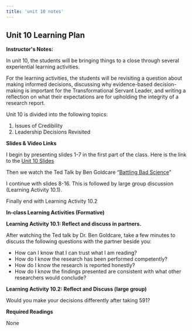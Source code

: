 ```yaml
---
title: 'unit 10 notes'
---
```

## Unit 10 Learning Plan

**Instructor's Notes:**

In unit 10, the students will be bringing things to a close through several experiential learning activities.

For the learning activities, the students will be revisiting a question about making informed decisions, discussing why evidence-based decision-making is important for the Transformational Servant Leader, and writing a reflection on what their expectations are for upholding the integrity of a research report.

Unit 10 is divided into the following topics:

1. Issues of Credibility
2. Leadership Decisions Revisited

**Slides & Video Links**

I begin by presenting slides 1-7 in the first part of the class. Here is the link to the [Unit 10 Slides](https://drive.google.com/file/d/1w8tXGJMCIlD8e91JRlPVJgf6AUHwtQym/view?usp=sharing)

Then we watch the Ted Talk by Ben Goldcare “[Battling Bad Science](https://www.ted.com/talks/ben_goldacre_battling_bad_science)”

I continue with slides 8-16. This is followed by large group discussion (Learning Activity 10.1).

Finally end with Learning Activity 10.2

**In-class Learning Activities (Formative)**

**Learning Activity 10.1: Reflect and discuss in partners.**

After watching the Ted talk by Dr. Ben Goldcare, take a few minutes to discuss the following questions with the partner beside you:

- How can I know that I can trust what I am reading?
- How do I know the research has been performed competently?
- How do I know the research is reported honestly?
- How do I know the findings presented are consistent with what other     researchers would conclude?

**Learning Activity 10.2: Reflect and Discuss (large group)**

Would you make your decisions differently after taking 591?

**Required Readings**

None

###
